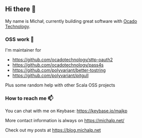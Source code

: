 ## Hi there 👋

My name is Michał, currently building great software with [Ocado Technology](http://www.ocadotechnology.com/).

### OSS work 🔭

I'm maintainer for 

- https://github.com/ocadotechnology/sttp-oauth2
- https://github.com/ocadotechnology/pass4s
- https://github.com/polyvariant/better-tostring
- https://github.com/polyvariant/pitgull

Plus some random help with other Scala OSS projects

### How to reach me 📫

You can chat with me on Keybase: https://keybase.io/majkp 

More contact information is always on https://michalp.net/

Check out my posts at https://blog.michalp.net
